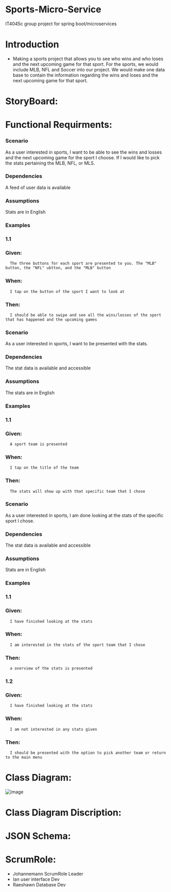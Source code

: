 # Sports-Micro-Service
IT4045c group project for spring boot/microservices

# Introduction
* Making a sports project that allows you to see who wins and who loses and the next upcoming game for that sport. For the sports, we would include MLB, NFL and Soccer into our project. We would make one data base to contain the information regarding the wins and loses and the next upcoming game for that sport.





# StoryBoard:



# Functional Requirments:

### Scenario
As a user interested in sports, I want to be able to see the wins and losses and the next upcoming game for the sport I choose. If I would like to pick the stats pertaining the MLB, NFL, or MLS. 
### Dependencies 
A feed of user data is available 
### Assumptions
Stats are in English 
### Examples
### 1.1
### Given: 
      The three buttons for each sport are presented to you. The "MLB" button, the "NFL" ubtton, and the "MLB" button
### When:
      I tap on the button of the sport I want to look at
### Then:
      I should be able to swipe and see all the wins/losses of the sport that has happened and the upcoming games 

### Scenario
As a user interested in sports, I want to be presented with the stats.
### Dependencies
The stat data is available and accessible 
### Assumptions
The stats are in English 
### Examples
### 1.1
### Given:
      A sport team is presented 
### When:
      I tap on the title of the team
### Then:
      The stats will show up with that specific team that I chose

### Scenario 
As a user interested in sports, I am done looking at the stats of the specific sport I chose. 
### Dependencies 
The stat data is available and accessible 
### Assumptions
Stats are in English
### Examples
### 1.1
### Given: 
      I have finished looking at the stats
### When: 
      I am interested in the stats of the sport team that I chose
### Then: 
      a overview of the stats is presented
### 1.2
### Given: 
      I have finished looking at the stats
### When: 
      I am not interested in any stats given 
### Then: 
      I should be presented with the option to pick another team or return to the main menu







# Class Diagram:


![image](https://user-images.githubusercontent.com/18122120/169656783-695c16d8-b312-4aec-97ba-352742aa8e91.png)











# Class Diagram Discription:










# JSON Schema:











#   ScrumRole:
* Johannemann ScrumRole Leader
* Ian user interface Dev
* Raeshawn Database Dev 
